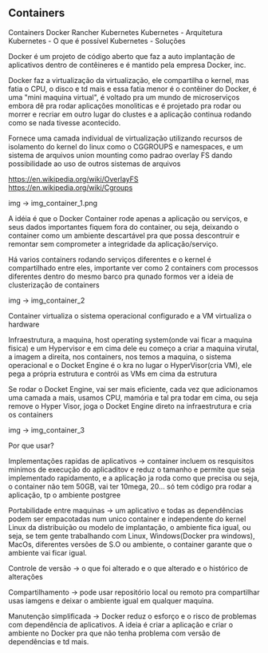 ## Containers

Containers Docker
Rancher
Kubernetes
Kubernetes - Arquitetura
Kubernetes - O que é possível
Kubernetes - Soluções

Docker é um projeto de código aberto que faz a auto implantação de aplicativos dentro de contêineres e é mantido pela empresa Docker, inc.

Docker faz a virtualização da virtualização, ele compartilha o kernel, mas fatia o CPU, o disco e td mais e essa fatia menor é o contêiner do Docker,
é uma "mini maquina virtual", é voltado pra um mundo de microserviços embora dê pra rodar aplicações monoliticas e é projetado pra rodar 
ou morrer e recriar em outro lugar do clustes e a aplicação continua rodando como se nada tivesse acontecido.

Fornece uma camada individual de virtualização utilizando recursos de isolamento do kernel do linux como o CGGROUPS e namespaces, e um sistema de arquivos
union mounting como padrao overlay FS dando possibilidade ao uso de outros sistemas de arquivos

https://en.wikipedia.org/wiki/OverlayFS
https://en.wikipedia.org/wiki/Cgroups

img -> img_container_1.png



A idéia é que o Docker Container rode apenas a aplicação ou serviços, e seus dados importantes fiquem fora do container, ou seja, deixando
o container como um ambiente descartável pra que possa descontruir e remontar sem comprometer a integridade da aplicação/serviço.

Há varios containers rodando serviços diferentes e o kernel é compartilhado entre eles, importante ver como 2 containers com processos diferentes 
dentro do mesmo barco pra qunado formos ver a ideia de clusterização de containers 

img -> img_container_2



Container virtualiza o sistema operacional configurado e a VM virtualiza o hardware

Infraestrutura, a maquina, host operating system(onde vai ficar a maquina fisica) e um Hypervisor e em cima dele eu começo a criar a maquina virutal,
a imagem a direita, nos containers, nos temos a maquina, o sistema operacional e o Docket Engine é o kra no lugar o HyperVisor(cria VM), ele pega
a própria estrutura e contrói as VMs em cima da estrutura

Se rodar o Docket Engine, vai ser mais eficiente, cada vez que adicionamos uma camada a mais, usamos CPU, mamória e tal pra todar em cima, ou seja
remove o Hyper Visor, joga o Docket Engine direto na infraestrutura e cria os containers

img -> img_container_3


Por que usar?

Implementações rapidas de aplicativos -> container incluem os resquisitos minimos de execução do aplicaditov e reduz o tamanho e permite que seja implementado rapidamento, e a aplicação ja roda como que precisa
ou seja, o container não tem 50GB, vai ter 10mega, 20... só tem código pra rodar a aplicação, tp o ambiente postgree

Portabilidade entre maquinas -> um aplicativo e todas as dependências podem ser empacotadas num unico container e independente do kernel Linux da distribuição ou modelo de implantação, o ambiente fica igual, ou seja, se tem gente trabalhando com Linux, Windows(Docker pra windows), MacOs, diferentes versões de S.O ou ambiente, o container garante que o ambiente vai ficar igual.

Controle de versão -> o que foi alterado e o que alterado e o histórico de alterações

Compartilhamento -> pode usar repositório local ou remoto pra compartilhar usas iamgens e deixar o ambiente igual em qualquer maquina.

Manutenção simplificada -> Docker reduz o esforço e o risco de problemas com dependência de aplicativos. A ideia é criar a aplicação
e criar o ambiente no Docker pra que não tenha problema com versão de dependências e td mais.




